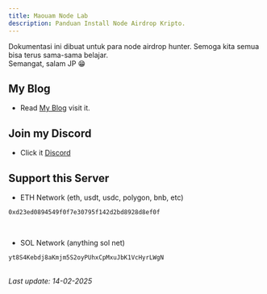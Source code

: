 ```yaml
---
title: Maouam Node Lab
description: Panduan Install Node Airdrop Kripto.
---
```


Dokumentasi ini dibuat untuk para node airdrop hunter. Semoga kita semua bisa terus sama-sama belajar.  
Semangat, salam JP 😁

## My Blog

- Read [My Blog](https://blog.irhamnet.my.id) visit it.

## Join my Discord

- Click it [Discord](https://discord.gg/q5a74BHcS5)

## Support this Server
- ETH Network (eth, usdt, usdc, polygon, bnb, etc)  
```
0xd23ed0894549f0f7e30795f142d2bd8928d8ef0f
```
</br>

- SOL Network (anything sol net)  
```
yt8S4Kebdj8aKmjm5S2oyPUhxCpMxuJbK1VcHyrLWgN
```
</br>
<i>Last update: 14-02-2025</i>

<head>
<!-- Google tag (gtag.js) -->
<script async src="https://www.googletagmanager.com/gtag/js?id=G-4WB2W24M31"></script>
<script>
  window.dataLayer = window.dataLayer || [];
  function gtag(){dataLayer.push(arguments);}
  gtag('js', new Date());
  gtag('config', 'G-4WB2W24M31');
</script>
</head>